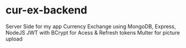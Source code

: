 # cur-ex-backend
Server Side for my app Currency Exchange 
using MongoDB, Express, NodeJS 
JWT with BCrypt for Acess & Refresh tokens 
Multer for picture upload
